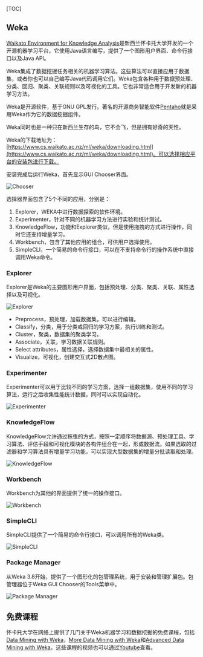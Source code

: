 ﻿[TOC]

## Weka

[Waikato Environment for Knowledge Analysis](https://www.cs.waikato.ac.nz/ml/weka/)是新西兰怀卡托大学开发的一个开源机器学习平台，它使用Java语言编写，提供了一个图形用户界面、命令行接口以及Java API。

Weka集成了数据挖掘任务相关的机器学习算法。这些算法可以直接应用于数据集，或者你也可以自己编写Java代码调用它们。Weka包含各种用于数据预处理、分类、回归、聚类、关联规则以及可视化的工具。它也非常适合用于开发新的机器学习方法。

Weka是开源软件，基于GNU GPL发行。著名的开源商务智能软件[Pentaho](https://sourceforge.net/projects/pentaho/)就是采用Weka作为它的数据挖掘组件。

Weka同时也是一种只在新西兰生存的鸟，它不会飞，但是拥有好奇的天性。

Weka的下载地址为：
[https://www.cs.waikato.ac.nz/ml/weka/downloading.html](https://www.cs.waikato.ac.nz/ml/weka/downloading.html)。可以选择相应平台的安装包进行下载。

安装完成后运行Weka，首先显示GUI Chooser界面。

![Chooser](http://img.blog.csdn.net/20171229162619293?watermark/2/text/aHR0cDovL2Jsb2cuY3Nkbi5uZXQvaG9yc2Vz/font/5a6L5L2T/fontsize/400/fill/I0JBQkFCMA==/dissolve/70/gravity/SouthEast)

选择器界面包含了5个不同的应用，分别是：

 1. Explorer，WEKA中进行数据探索的软件环境。
 2. Experimenter，针对不同的机器学习方法进行实验和统计测试。
 3. KnowledgeFlow，功能和Explorer类似，但是使用拖拽的方式进行操作，同时它还支持增量学习。
 4. Workbench，包含了其他应用的组合，可供用户选择使用。
 5. SimpleCLI，一个简易的命令行接口，可以在不支持命令行的操作系统中直接调用Weka命令。

### Explorer

Explorer是Weka的主要图形用户界面，包括预处理、分类、聚类、关联、属性选择以及可视化。

![Explorer](http://img.blog.csdn.net/20180123104721241?watermark/2/text/aHR0cDovL2Jsb2cuY3Nkbi5uZXQvaG9yc2Vz/font/5a6L5L2T/fontsize/400/fill/I0JBQkFCMA==/dissolve/70/gravity/SouthEast)

 - Preprocess，预处理，加载数据集，可以进行编辑。
 - Classify，分类，用于分类或回归的学习方案，执行训练和测试。
 - Cluster，聚类，数据集的聚类学习。
 - Associate，关联，学习数据关联规则。
 - Select attributes，属性选择，选择数据集中最相关的属性。
 - Visualize，可视化，创建交互式2D散点图。

### Experimenter

Experimenter可以用于比较不同的学习方案，选择一组数据集，使用不同的学习算法，运行之后收集性能统计数据，同时可以实现自动化。

![Experimenter](http://img.blog.csdn.net/20180123110702356?watermark/2/text/aHR0cDovL2Jsb2cuY3Nkbi5uZXQvaG9yc2Vz/font/5a6L5L2T/fontsize/400/fill/I0JBQkFCMA==/dissolve/70/gravity/SouthEast)

### KnowledgeFlow

KnowledgeFlow允许通过拖曳的方式，按照一定顺序将数据源、预处理工具、学习算法、评估手段和可视化模块的各构件组合在一起，形成数据流。如果选取的过滤器和学习算法具有增量学习功能，可以实现大型数据集的增量分批读取和处理。

![KnowledgeFlow](http://img.blog.csdn.net/20180123112943629?watermark/2/text/aHR0cDovL2Jsb2cuY3Nkbi5uZXQvaG9yc2Vz/font/5a6L5L2T/fontsize/400/fill/I0JBQkFCMA==/dissolve/70/gravity/SouthEast)

### Workbench

Workbench为其他的界面提供了统一的操作接口。

![Workbench](http://img.blog.csdn.net/20180123134245046?watermark/2/text/aHR0cDovL2Jsb2cuY3Nkbi5uZXQvaG9yc2Vz/font/5a6L5L2T/fontsize/400/fill/I0JBQkFCMA==/dissolve/70/gravity/SouthEast)

### SimpleCLI

SimpleCLI提供了一个简易的命令行接口，可以调用所有的Weka类。

![SimpleCLI](http://img.blog.csdn.net/20180123135026443?watermark/2/text/aHR0cDovL2Jsb2cuY3Nkbi5uZXQvaG9yc2Vz/font/5a6L5L2T/fontsize/400/fill/I0JBQkFCMA==/dissolve/70/gravity/SouthEast)

### Package Manager

从Weka 3.8开始，提供了一个图形化的包管理系统，用于安装和管理扩展包。包管理器位于Weka GUI Chooser的Tools菜单中。

![Package Manager](http://img.blog.csdn.net/20180123142050893?watermark/2/text/aHR0cDovL2Jsb2cuY3Nkbi5uZXQvaG9yc2Vz/font/5a6L5L2T/fontsize/400/fill/I0JBQkFCMA==/dissolve/70/gravity/SouthEast)

## 免费课程

怀卡托大学在网络上提供了几门关于Weka机器学习和数据挖掘的免费课程，包括[Data Mining with Weka](https://www.futurelearn.com/courses/data-mining-with-weka)，[More Data Mining with Weka](https://www.futurelearn.com/courses/more-data-mining-with-weka)和[Advanced Data Mining with Weka](https://www.futurelearn.com/courses/advanced-data-mining-with-weka)。这些课程的视频也可以通过[Youtube](https://www.youtube.com/user/WekaMOOC)查看。

